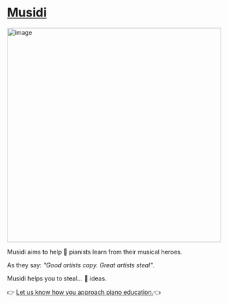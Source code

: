 # [Musidi](https://www.musidi.org)

<img width="500" alt="image" src="https://github.com/musidi-org/.github/assets/39476147/33669a36-5895-4130-b5ce-59aa235cf7ab">

Musidi aims to help 🎹 pianists learn from their musical heroes.

As they say: *"Good artists copy. Great artists steal"*.

Musidi helps you to steal... 🤔 ideas.

👉 [Let us know how you approach piano education.](https://docs.google.com/forms/d/e/1FAIpQLSfsEZFfe8dqn-RvNYQ147uPs1nXgWu1tD5-lyAYzekvzgmRFg/viewform?usp=sf_link)👈
